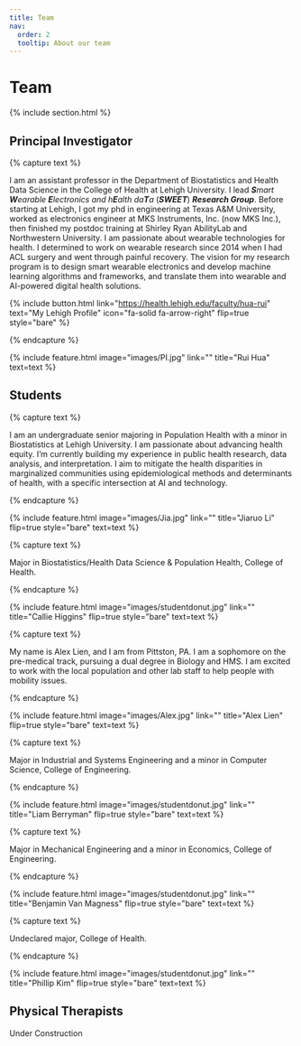 ```yaml
---
title: Team
nav:
  order: 2
  tooltip: About our team
---
```


# Team

{% include section.html %}

## Principal Investigator

{% capture text %}

I am an assistant professor in the Department of Biostatistics and Health Data Science in the College of Health at Lehigh University. I lead _**S**mart **W**earable **E**lectronics and h**E**alth da**T**a_ (**_SWEET_**) **_Research Group_**. Before starting at Lehigh, I got my phd in engineering at Texas A&M University, worked as electronics engineer at MKS Instruments, Inc. (now MKS Inc.), then finished my postdoc training at Shirley Ryan AbilityLab and Northwestern University. I am passionate about wearable technologies for health. I determined to work on wearable research since 2014 when I had ACL surgery and went through painful recovery. The vision for my research program is to design smart wearable electronics and develop machine learning algorithms and frameworks, and translate them into wearable and AI-powered digital health solutions. 

{%
  include button.html
  link="https://health.lehigh.edu/faculty/hua-rui"
  text="My Lehigh Profile"
  icon="fa-solid fa-arrow-right"
  flip=true
  style="bare"
%}

{% endcapture %}

{%
  include feature.html
  image="images/PI.jpg"
  link=""
  title="Rui Hua"
  text=text
%}

## Students

{% capture text %}

I am an undergraduate senior majoring in Population Health with a minor in Biostatistics at Lehigh University. I am passionate about advancing health equity. I’m currently building my experience in public health research, data analysis, and interpretation. I aim to mitigate the health disparities in marginalized communities using epidemiological methods and determinants of health, with a specific intersection at AI and technology.
 

{% endcapture %}

{%
  include feature.html
  image="images/Jia.jpg"
  link=""
  title="Jiaruo Li"
  flip=true
  style="bare"
  text=text
%}


{% capture text %}

Major in Biostatistics/Health Data Science & Population Health, College of Health.
 

{% endcapture %}

{%
  include feature.html
  image="images/studentdonut.jpg"
  link=""
  title="Callie Higgins"
  flip=true
  style="bare"
  text=text
%}


{% capture text %}

My name is Alex Lien, and I am from Pittston, PA. I am a sophomore on the pre-medical track, pursuing a dual degree in Biology and HMS. I am excited to work with the local population and other lab staff to help people with mobility issues.
 

{% endcapture %}

{%
  include feature.html
  image="images/Alex.jpg"
  link=""
  title="Alex Lien"
  flip=true
  style="bare"
  text=text
%}


{% capture text %}

Major in Industrial and Systems Engineering and a minor in Computer Science, College of Engineering.
 

{% endcapture %}

{%
  include feature.html
  image="images/studentdonut.jpg"
  link=""
  title="Liam Berryman"
  flip=true
  style="bare"
  text=text
%}


{% capture text %}

Major in Mechanical Engineering and a minor in Economics, College of Engineering.
 

{% endcapture %}

{%
  include feature.html
  image="images/studentdonut.jpg"
  link=""
  title="Benjamin Van Magness"
  flip=true
  style="bare"
  text=text
%}


{% capture text %}

Undeclared major, College of Health.
 

{% endcapture %}

{%
  include feature.html
  image="images/studentdonut.jpg"
  link=""
  title="Phillip Kim"
  flip=true
  style="bare"
  text=text
%}


## Physical Therapists
Under Construction


